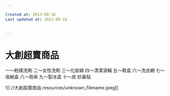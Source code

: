 ```yaml
---

Created at: 2013-09-18
Last updated at: 2013-09-18


---
```


# 大創超賣商品


一～粉撲洗劑
二～女性洗劑
三～化妝綿
四～清潔滾輪
五～鞋盒
六～洗衣網
七～收納盒
八～雨傘
九～製冰盒
十～炭 妙鼻貼

![[.//大創超賣商品.resources/unknown_filename.jpeg]]

